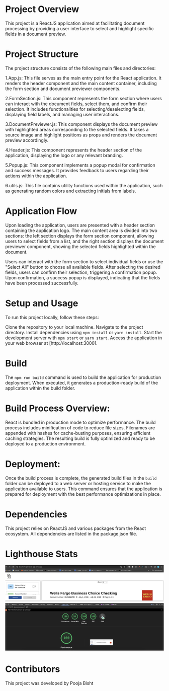 # Project Overview
This project is a ReactJS application aimed at facilitating document processing by providing a user interface to select and highlight specific fields in a document preview.

# Project Structure
The project structure consists of the following main files and directories:

1.App.js: This file serves as the main entry point for the React application. It renders the header component and the main content container, including the form section and document previewer components.

2.FormSection.js: This component represents the form section where users can interact with the document fields, select them, and confirm their selection. It includes functionalities for selecting/deselecting fields, displaying field labels, and managing user interactions.

3.DocumentPreviewer.js: This component displays the document preview with highlighted areas corresponding to the selected fields. It takes a source image and highlight positions as props and renders the document preview accordingly.

4.Header.js: This component represents the header section of the application, displaying the logo or any relevant branding.

5.Popup.js: This component implements a popup modal for confirmation and success messages. It provides feedback to users regarding their actions within the application.

6.utils.js: This file contains utility functions used within the application, such as generating random colors and extracting initials from labels.

# Application Flow
Upon loading the application, users are presented with a header section containing the application logo. The main content area is divided into two sections: the left section displays the form section component, allowing users to select fields from a list, and the right section displays the document previewer component, showing the selected fields highlighted within the document.

Users can interact with the form section to select individual fields or use the "Select All" button to choose all available fields. After selecting the desired fields, users can confirm their selection, triggering a confirmation popup. Upon confirmation, a success popup is displayed, indicating that the fields have been processed successfully.

# Setup and Usage
To run this project locally, follow these steps:

Clone the repository to your local machine.
Navigate to the project directory.
Install dependencies using `npm install` or `yarn install`.
Start the development server with `npm start` or `yarn start`.
Access the application in your web browser at [http://localhost:3000].

# Build
The `npm run build` command is used to build the application for production deployment. When executed, it generates a production-ready build of the application within the build folder.

# Build Process Overview:
React is bundled in production mode to optimize performance.
The build process includes minification of code to reduce file sizes.
Filenames are appended with hashes for cache-busting purposes, ensuring efficient caching strategies.
The resulting build is fully optimized and ready to be deployed to a production environment.
# Deployment:
Once the build process is complete, the generated build files in the `build` folder can be deployed to a web server or hosting service to make the application available to users. This command ensures that the application is prepared for deployment with the best performance optimizations in place.
# Dependencies
This project relies on ReactJS and various packages from the React ecosystem. All dependencies are listed in the package.json file.

# Lighthouse Stats
![Screenshot](screenshot.png)

# Contributors
This project was developed by Pooja Bisht
